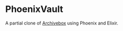 # PhoenixVault

A partial clone of [Archivebox](https://github.com/ArchiveBox/ArchiveBox) using Phoenix and Elixir.


